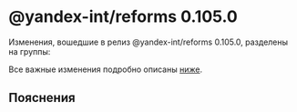 # @yandex-int/reforms 0.105.0

<!-- ЧЕЛОВЕЧЕСКОЕ ВСТУПЛЕНИЕ -->

Изменения, вошедшие в релиз @yandex-int/reforms 0.105.0, разделены на группы:

Все важные изменения подробно описаны [ниже](#Пояснения).

## Пояснения

